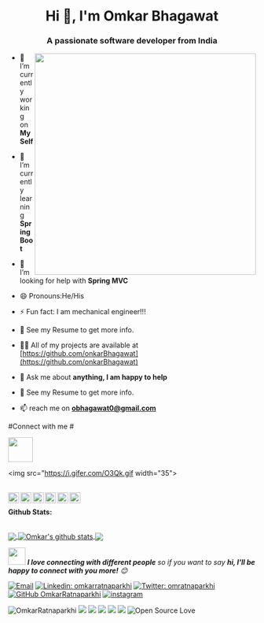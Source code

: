 



<h1 align="center">Hi 👋, I'm Omkar Bhagawat</h1>
<h3 align="center">A passionate software developer from India</h3>

<p >
  <img src="https://st2.depositphotos.com/1802620/7621/v/950/depositphotos_76219969-stock-illustration-online-shopping-flat-concept.jpg"width="450" align='right'>
</p>

- 🔭 I’m currently working on **My Self**

- 🌱 I’m currently learning **Spring Boot**

- 🤝 I’m looking for help with **Spring MVC**

- 😄 Pronouns:He/His

- ⚡ Fun fact: I am mechanical engineer!!!

- 📝 See my Resume to get more info.

- 👨‍💻 All of my projects are available at [https://github.com/onkarBhagawat](https://github.com/onkarBhagawat)

- 💬 Ask me about **anything, I am happy to help**

- 📝 See my Resume to get more info.

- 📫  reach me on **obhagawat0@gmail.com**

 #Connect with me #
 
 <p>
 <img src="omi.GIF" height="50">
  </p>

<img src="https://i.gifer.com/O3Qk.gif width="35">
 <br/>
 

<br/>

<a href="obhagawat0@gmail.com">
  <img align="left" alt="Omkar's Gmail" width="22px" src="https://cdn.jsdelivr.net/npm/simple-icons@v3/icons/gmail.svg" />
</a>
<a href=https://www.linkedin.com/in/omkar-bhagawat/>
  <img align="left" alt="Omkar's Linkdein" width="22px" src="https://cdn.jsdelivr.net/npm/simple-icons@v3/icons/linkedin.svg" />
</a>
<a href="https://github.com/onkarBhagawat">
  <img align="left" alt="Omkar's Github" width="22px" src="https://cdn.jsdelivr.net/npm/simple-icons@v3/icons/github.svg" />
</a>
<a href="https://t.me/OmkarBhagawat">
  <img align="left" alt="Omkar's Telegram" width="22px" src="https://cdn.jsdelivr.net/npm/simple-icons@v3/icons/telegram.svg" />
</a>
<a href="https://www.facebook.com/ash.jon1/">
  <img align="left" alt="Omkar's Facebook" width="22px" src="https://cdn.jsdelivr.net/npm/simple-icons@v3/icons/facebook.svg" />
</a>
<a href=https://www.instagram.com/omkar_bhagawat/">
  <img align="left" alt="Omkar's Instagram" width="22px" src="https://cdn.jsdelivr.net/npm/simple-icons@v3/icons/instagram.svg" />
</a>
                                                            
                             
<br/>

**Github Stats:**

<br/>
<a href="https://github.com/onkarBhagawat">
  <img align="center" src="https://github-readme-stats.vercel.app/api/top-langs/?username=omkarBhagawat&theme=light&hide_langs_below=1" />
</a>
<a href="https://github.com/omkarBhagawat">
 <img align="center" src="https://github-readme-stats.vercel.app/api?username=omkarBhagawat&show_icons=true&theme=light&line_height=27" alt="Omkar's github stats"/>
</a>
<a href="https://github.com/omkarBhagawat/Customized_Virtual_File_System">
  <img align="center" src="https://github-readme-stats.vercel.app/api/pin/?username=omkarBhagawat&repo=Customized_Virtual_File_System&theme=light" />
</a>
<br />




<img src="https://media.giphy.com/media/LnQjpWaON8nhr21vNW/giphy.gif" width="35"> <em><b>I love connecting with different people</b> so if you want to say <b>hi, I'll be happy to connect with you more!</b> :blush:</em>

<a href="mailto:omratnaparkhi@gmail.com"><img alt="Email" src="https://img.shields.io/badge/Email-omratnaparkhi@gmail.com-blue?style=social&logo=gmail"></a>
[![Linkedin: omkarratnaparkhi](https://img.shields.io/badge/-omkarratnaparkhi-blue?style=flat-square&logo=Linkedin&logoColor=white&link=https:https://www.linkedin.com/in/omkarratnaparkhi/)](https://www.linkedin.com/in/omkarratnaparkhi/)
[![Twitter: omratnaparkhi](https://img.shields.io/twitter/follow/omratnaparkhi?style=social)](https://twitter.com/omratnaparkhi)
[![GitHub OmkarRatnaparkhi](https://img.shields.io/github/followers/OmkarRatnaparkhi?label=follow&style=social)](https://github.com/OmkarRatnaparkhi)
<a href="https://www.instagram.com/omkarratnaparkhi/"><img alt="instagram" src="https://img.shields.io/badge/instagram-omkarratnaparkhi-blue?style=social&logo=instagram"></a>



<a align="left"> <img src="https://komarev.com/ghpvc/?username=OmkarRatnaparkhi&label=Views&color=blue&style=plastic" alt="OmkarRatnaparkhi" /></a> ![](https://img.shields.io/badge/C-%7C-yellowgreen) ![](https://img.shields.io/badge/C++-%7C-yellowgreen)  ![](https://img.shields.io/badge/Java-%7C-red)  ![](https://img.shields.io/badge/Web%20Development-%7C-red)  ![](https://img.shields.io/badge/Python-%7C-0%2C%2022%2C%20100)  ![Open Source Love](https://badges.frapsoft.com/os/v1/open-source.svg?v=103) 
